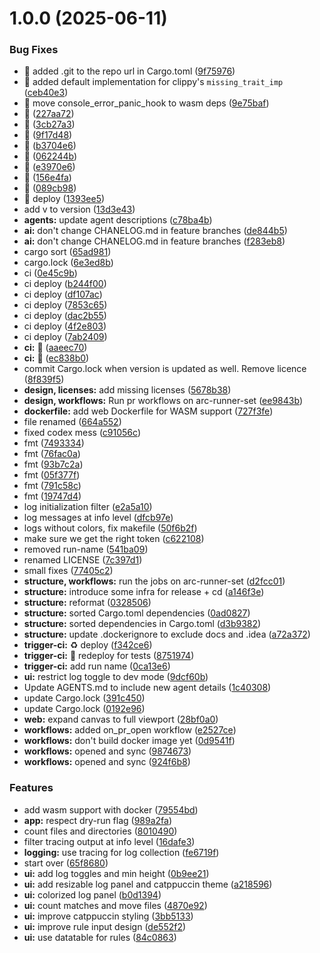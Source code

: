 # 1.0.0 (2025-06-11)


### Bug Fixes

* :bug: added .git to the repo url in Cargo.toml ([9f75976](https://github.com/webgrip/rust-regex-gui/commit/9f759766d50363d799bb8179cd0026b19a54bbb0))
* :bug: added default implementation for clippy's `missing_trait_imp` ([ceb40e3](https://github.com/webgrip/rust-regex-gui/commit/ceb40e3f8c727061ef9218e752b3061012ff3ee9))
* :bug: move console_error_panic_hook to wasm deps ([9e75baf](https://github.com/webgrip/rust-regex-gui/commit/9e75baf7f22769f863c16a0d150cc826529ba094))
* :rocket: ([227aa72](https://github.com/webgrip/rust-regex-gui/commit/227aa722c0fd2894defa822127821ee405b969d3))
* :rocket: ([3cb27a3](https://github.com/webgrip/rust-regex-gui/commit/3cb27a3025d33b19af428d37e4daae5e063c0022))
* :rocket: ([9f17d48](https://github.com/webgrip/rust-regex-gui/commit/9f17d48c4ae80edecce4028ef6c57c6ac8f2be6a))
* :rocket: ([b3704e6](https://github.com/webgrip/rust-regex-gui/commit/b3704e626830dad7be0646aba0e0e6cf319d20fb))
* :rocket: ([062244b](https://github.com/webgrip/rust-regex-gui/commit/062244bfdf24738be346b9c7dbdd961a93c790b2))
* :rocket: ([e3970e6](https://github.com/webgrip/rust-regex-gui/commit/e3970e6bd48ba890766ab7702bba27b132a6e01d))
* :rocket: ([156e4fa](https://github.com/webgrip/rust-regex-gui/commit/156e4fa53856d5577b21e83aba5bdd90d16589f7))
* :rocket: ([089cb98](https://github.com/webgrip/rust-regex-gui/commit/089cb98e3f52d48d9a5e2319dbe6a3bdedbc7755))
* :rocket: deploy ([1393ee5](https://github.com/webgrip/rust-regex-gui/commit/1393ee515e8acc01d99acfee3f1decdfcc41f908))
* add v to version ([13d3e43](https://github.com/webgrip/rust-regex-gui/commit/13d3e4382edbbd0d651ee19a7268cbf01e88ea42))
* **agents:** update agent descriptions ([c78ba4b](https://github.com/webgrip/rust-regex-gui/commit/c78ba4baffa7701f94469895254f877c32f6db50))
* **ai:** don't change CHANELOG.md in feature branches ([de844b5](https://github.com/webgrip/rust-regex-gui/commit/de844b55b7755b29c9189fc194c4103e6456a7f1))
* **ai:** don't change CHANELOG.md in feature branches ([f283eb8](https://github.com/webgrip/rust-regex-gui/commit/f283eb8263eda1b8026e381148795b58c1a1b713))
* cargo sort ([65ad981](https://github.com/webgrip/rust-regex-gui/commit/65ad981c8ace751f3b8a7c2ff20cf9004e06593a))
* cargo.lock ([6e3ed8b](https://github.com/webgrip/rust-regex-gui/commit/6e3ed8bbe3d1f875ed4bc3ddffb11ae8bc60efdb))
* ci ([0e45c9b](https://github.com/webgrip/rust-regex-gui/commit/0e45c9b420e6afd0a49461387b9d967b61bc0f49))
* ci deploy ([b244f00](https://github.com/webgrip/rust-regex-gui/commit/b244f00d06ed93f42adffcafddeb798c8c116399))
* ci deploy ([df107ac](https://github.com/webgrip/rust-regex-gui/commit/df107acc5a05f6aca82587bac12fa6f2bd24fae6))
* ci deploy ([7853c65](https://github.com/webgrip/rust-regex-gui/commit/7853c6514404926e0be127e6197291c93b31f27f))
* ci deploy ([dac2b55](https://github.com/webgrip/rust-regex-gui/commit/dac2b55dbebf8b4c7a8573fa724a5d6d3c7725f7))
* ci deploy ([4f2e803](https://github.com/webgrip/rust-regex-gui/commit/4f2e8038a7db7b006169a196ba6450a9fe0e0000))
* ci deploy ([7ab2409](https://github.com/webgrip/rust-regex-gui/commit/7ab2409f6ef31923d488b6153fbe3e6cb2e0364e))
* **ci:** :rocket: ([aaeec70](https://github.com/webgrip/rust-regex-gui/commit/aaeec706d3c21a529924520c76e716d25d5cd3c5))
* **ci:** :rocket: ([ec838b0](https://github.com/webgrip/rust-regex-gui/commit/ec838b05ea8c6f556d3fead1405128d4e7bdbabc))
* commit Cargo.lock when version is updated as well. Remove licence ([8f839f5](https://github.com/webgrip/rust-regex-gui/commit/8f839f5c03a6c7c5ab4e0bacdb7d54cbd9764207))
* **design, licenses:** add missing licenses ([5678b38](https://github.com/webgrip/rust-regex-gui/commit/5678b38d4da8e8cb49f80052254da281cb068de4))
* **design, workflows:** Run pr workflows on arc-runner-set ([ee9843b](https://github.com/webgrip/rust-regex-gui/commit/ee9843b4dcc05ef92b772d45e870653041f77f02))
* **dockerfile:** add web Dockerfile for WASM support ([727f3fe](https://github.com/webgrip/rust-regex-gui/commit/727f3fe9df8eeeadc2692a2f3ed1da5f7adc902b))
* file renamed ([664a552](https://github.com/webgrip/rust-regex-gui/commit/664a552f165659179bf8f07228364a0e29627784))
* fixed codex mess ([c91056c](https://github.com/webgrip/rust-regex-gui/commit/c91056c7a2312c88beeb0af4af2080ce7766c39c))
* fmt ([7493334](https://github.com/webgrip/rust-regex-gui/commit/7493334827c78c66e055b7a40b94ca0a1a8239b3))
* fmt ([76fac0a](https://github.com/webgrip/rust-regex-gui/commit/76fac0ae13744bd84d3e7f4db9a0d168cec30811))
* fmt ([93b7c2a](https://github.com/webgrip/rust-regex-gui/commit/93b7c2a60545ecbdf1e9a806b7986a4fe3a27a22))
* fmt ([05f377f](https://github.com/webgrip/rust-regex-gui/commit/05f377f86d5ad3e8fe8fd0846ef543b20ea62f56))
* fmt ([791c58c](https://github.com/webgrip/rust-regex-gui/commit/791c58c81e7856744eb704bceb88d4187058d657))
* fmt ([19747d4](https://github.com/webgrip/rust-regex-gui/commit/19747d405eed08966da1149b9c8b71c89e7b5739))
* log initialization filter ([e2a5a10](https://github.com/webgrip/rust-regex-gui/commit/e2a5a10251c8583f1b38aa952c5b5056486f96da))
* log messages at info level ([dfcb97e](https://github.com/webgrip/rust-regex-gui/commit/dfcb97e6111168676204823405879b2162e5086f))
* logs without colors, fix makefile ([50f6b2f](https://github.com/webgrip/rust-regex-gui/commit/50f6b2f2ba51eb9962bd18dc3386d9697d860188))
* make sure we get the right token ([c622108](https://github.com/webgrip/rust-regex-gui/commit/c622108461d2046e2fc3e6cec3b2f3a62e0fb520))
* removed run-name ([541ba09](https://github.com/webgrip/rust-regex-gui/commit/541ba0915250d4105ded4e99e1960408e39519f2))
* renamed LICENSE ([7c397d1](https://github.com/webgrip/rust-regex-gui/commit/7c397d13411e211dbb74d0414692f77f21908988))
* small fixes ([77405c2](https://github.com/webgrip/rust-regex-gui/commit/77405c2405fda3caac55c471410d90715b3d6c75))
* **structure, workflows:** run the jobs on arc-runner-set ([d2fcc01](https://github.com/webgrip/rust-regex-gui/commit/d2fcc01d8257d4b7f7fced76e6cf7f3a1eac8001))
* **structure:** introduce some infra for release + cd ([a146f3e](https://github.com/webgrip/rust-regex-gui/commit/a146f3e1659f0c06917a531748ea443ecf5d02db))
* **structure:** reformat ([0328506](https://github.com/webgrip/rust-regex-gui/commit/032850608eca23eebb81d3bdce4d182e1b9411b2))
* **structure:** sorted Cargo.toml dependencies ([0ad0827](https://github.com/webgrip/rust-regex-gui/commit/0ad0827907861f11033226e299ca4ef959f7b5f6))
* **structure:** sorted dependencies in Cargo.toml ([d3b9382](https://github.com/webgrip/rust-regex-gui/commit/d3b9382c3dff4c145ef745d473323aa0e0e590c4))
* **structure:** update .dockerignore to exclude docs and .idea ([a72a372](https://github.com/webgrip/rust-regex-gui/commit/a72a3720bef5953af9789edf227e5d8467d25f48))
* **trigger-ci:** :recycle: deploy ([f342ce6](https://github.com/webgrip/rust-regex-gui/commit/f342ce670103ccca3865f492b14c073b739566b5))
* **trigger-ci:** :rocket: redeploy for tests ([8751974](https://github.com/webgrip/rust-regex-gui/commit/875197457bc965586c07e41ea60d12928bab0784))
* **trigger-ci:** add run name ([0ca13e6](https://github.com/webgrip/rust-regex-gui/commit/0ca13e698996dedea95377c6cc73b9af00de5292))
* **ui:** restrict log toggle to dev mode ([9dcf60b](https://github.com/webgrip/rust-regex-gui/commit/9dcf60ba6ec9102c884bd7839ad46d0426d518b3))
* Update AGENTS.md to include new agent details ([1c40308](https://github.com/webgrip/rust-regex-gui/commit/1c40308c0445e8edbc17501421c31b7bb314bdd4))
* update Cargo.lock ([391c450](https://github.com/webgrip/rust-regex-gui/commit/391c450b45dbe617691ac0800606968a16b2370b))
* update Cargo.lock ([0192e96](https://github.com/webgrip/rust-regex-gui/commit/0192e96e2bb5a2fe3b35ce0a73872d88c16eb389))
* **web:** expand canvas to full viewport ([28bf0a0](https://github.com/webgrip/rust-regex-gui/commit/28bf0a0ceae9a32c64012f9444109c0205f1a2fc))
* **workflows:** added on_pr_open workflow ([e2527ce](https://github.com/webgrip/rust-regex-gui/commit/e2527cef36f3122882c8edc924428c26d7927af3))
* **workflows:** don't build docker image yet ([0d9541f](https://github.com/webgrip/rust-regex-gui/commit/0d9541f5fdf1972a6a472f2d73821a060659e304))
* **workflows:** opened and sync ([9874673](https://github.com/webgrip/rust-regex-gui/commit/987467332ffb090ebdcbba59a53f88f053b5d7f5))
* **workflows:** opened and sync ([924f6b8](https://github.com/webgrip/rust-regex-gui/commit/924f6b813a6fa7113e9ef2aeece2077f9b9f0d46))


### Features

* add wasm support with docker ([79554bd](https://github.com/webgrip/rust-regex-gui/commit/79554bd12da5f6861194a53faf2cc0db95e7a271))
* **app:** respect dry-run flag ([989a2fa](https://github.com/webgrip/rust-regex-gui/commit/989a2fa757cbb955c571e205881f525c772b6f5c))
* count files and directories ([8010490](https://github.com/webgrip/rust-regex-gui/commit/801049057e7bf2e216a8303f63ff27874551038a))
* filter tracing output at info level ([16dafe3](https://github.com/webgrip/rust-regex-gui/commit/16dafe3775ad1c8001c55fac223b9b7bd7a22a27))
* **logging:** use tracing for log collection ([fe6719f](https://github.com/webgrip/rust-regex-gui/commit/fe6719fdcdece3c90f0811ef53e05af6ed9c4420))
* start over ([65f8680](https://github.com/webgrip/rust-regex-gui/commit/65f8680e09b14e4d09f16e5be62a11518e9d3647))
* **ui:** add log toggles and min height ([0b9ee21](https://github.com/webgrip/rust-regex-gui/commit/0b9ee2184d3938eaea3c4e70bd32820be61f66c1))
* **ui:** add resizable log panel and catppuccin theme ([a218596](https://github.com/webgrip/rust-regex-gui/commit/a218596e59f9a0d676e20a442d58cbfbba5d92bf))
* **ui:** colorized log panel ([b0d1394](https://github.com/webgrip/rust-regex-gui/commit/b0d139461d183bdce5a08e11d89be4cd3f27e0e0))
* **ui:** count matches and move files ([4870e92](https://github.com/webgrip/rust-regex-gui/commit/4870e92dd2d1fb67ca8a074317da0c0da24838d3))
* **ui:** improve catppuccin styling ([3bb5133](https://github.com/webgrip/rust-regex-gui/commit/3bb5133b89b8531ee8d867cae747a791a1d4bd65))
* **ui:** improve rule input design ([de552f2](https://github.com/webgrip/rust-regex-gui/commit/de552f2452752abd37ec289c3cda7cc34780c7c8))
* **ui:** use datatable for rules ([84c0863](https://github.com/webgrip/rust-regex-gui/commit/84c0863ad586f822b0de195fa0aa3ae2ac5f0660))
